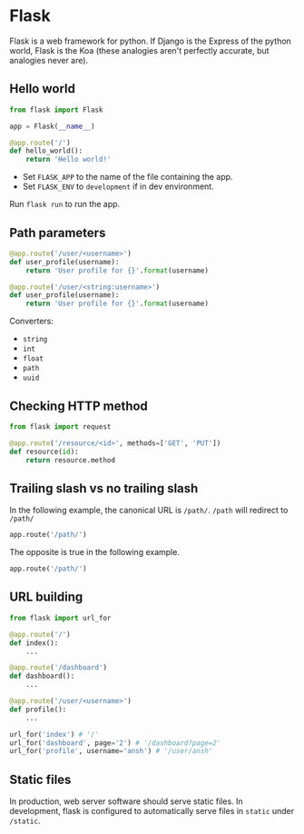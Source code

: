 # Flask

Flask is a web framework for python. If Django is the Express of the python world, Flask is the Koa \(these analogies aren't perfectly accurate, but analogies never are\).

## Hello world

```python
from flask import Flask

app = Flask(__name__)

@app.route('/')
def hello_world():
    return 'Hello world!'
```

* Set `FLASK_APP` to the name of the file containing the app.
* Set `FLASK_ENV` to `development` if in dev environment.

Run `flask run` to run the app.

## Path parameters

```python
@app.route('/user/<username>')
def user_profile(username):
    return 'User profile for {}'.format(username)
```

```python
@app.route('/user/<string:username>')
def user_profile(username):
    return 'User profile for {}'.format(username)
```

Converters:

* `string`
* `int`
* `float`
* `path`
* `uuid`

## Checking HTTP method

```python
from flask import request

@app.route('/resource/<id>', methods=['GET', 'PUT'])
def resource(id):
    return resource.method
```

## Trailing slash vs no trailing slash

In the following example, the canonical URL is `/path/`. `/path` will redirect to `/path/`

```python
app.route('/path/')
```

The opposite is true in the following example.

```python
app.route('/path/')
```

## URL building

```python
from flask import url_for
```

```python
@app.route('/')
def index():
    ...

@app.route('/dashboard')
def dashboard():
    ...

@app.route('/user/<username>')
def profile():
    ...

url_for('index') # '/'
url_for('dashboard', page='2') # '/dashboard?page=2'
url_for('profile', username='ansh') # '/user/ansh'
```

## Static files

In production, web server software should serve static files. In development, flask is configured to automatically serve files in `static` under `/static`.


